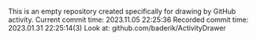This is an empty repository created specifically for drawing by GitHub activity.
Current commit time: 2023.11.05 22:25:36
Recorded commit time: 2023.01.31 22:25:14(3)
Look at: github.com/baderik/ActivityDrawer

